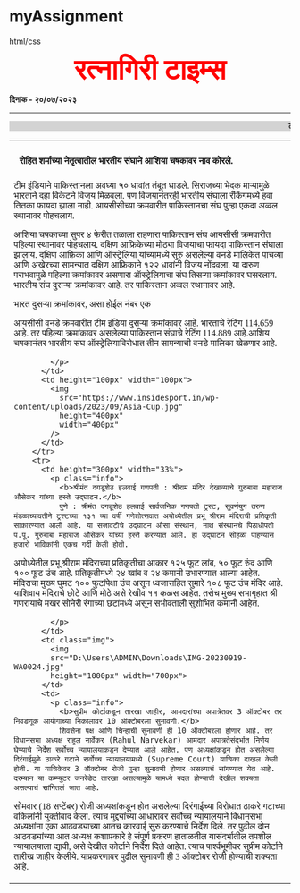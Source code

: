 # myAssignment
html/css
<!DOCTYPE html>
<html lang="en">
  <head>
    <meta charset="UTF-8" />
    <meta name="viewport" content="width=device-width, initial-scale=1.0" />
    <title>Newspaper</title>
    <style type="text/css">
      @import url("https://fonts.goggleapis.com/css2?family=Tiro+Devnagari+Marathi.ital@18display=swap");
      .newspname {
        color: red;
        font-size: 50px;
        font-family: "Tiro Devnagari Marathi", serif;
      }
      .content {
        font-family: cursive;
        font-size: 25px;
      }
      .info {
        text-align: justify;
        padding: 10px;
      }
    </style>
  </head>
  <body>
    <div align="center">
      <span class="newspname"><b>रत्नागिरी टाइम्स</b></span>
      <p align="left"><b>दिनांक - २०/०७/२०२३</b></p>
      <hr size="5px" noshade width="100%" />
      <marquee beahior="slide" bgcolor="lightgrey"><b> ठळक बातम्या  -  पुणे:</b> पुण्यात पुन्हा कोयता गँगची दहशत! 17 वर्षीय तरुणाची हत्या; हडपसर येथील घटना, आरोपींना अटक
पीडित मिरेकर वस्ती येथील शंकर मठातील स्वप्नील झोंबार्डे हा आपल्या आईसोबत कात्रज परिसरातील दुसऱ्या घरात राहायला गेला होता. तो जुन्या घराचे वीज बिल भरण्यासाठी आला असता टोळीने त्याच्यावर हल्ला केला. यासंदर्भात पोलिसांनी माहिती दिली आहे. <b>मुंबई :</b> गणेश भक्तांची गैरसोय होऊनये म्हणून बेस्टनं रात्रभर बस सेवा सुरु करण्याचा निर्णय घेतलाय. त्यासाठी बेस्टनं मुंबईतील 9 मार्गांवर 27 अतिरिक्त बसेस सुरु ठेवल्यात 19 सप्टेंबर ते 27 सप्टेंबरपर्यंत या अतिरिक्त बसगाड्या चालवल्या जाणार आहेत .या बस रात्री अकरा ते पहाटे सहा वाजेपर्यंत उत्तर पश्चिम मुंबईकडे गिरगाव, परळ, लालबाग, चेंबूरमार्गावर सेवेत असतील.</marquee>
    </div>
    <div class="content">
      <table cellspacing="0px" width="100%">
        <tr>
          <td height="200px" colspan="2" width="50%">
            <p class="info">
              <b>रोहित शर्माच्या नेतृत्वातील भारतीय संघाने आशिया चषकावर नाव कोरले.</b><p> टीम इंडियाने पाकिस्तानला अवघ्या ५० धावांत तंबूत धाडले. सिराजच्या भेदक माऱ्यामुळे भारताने दहा विकेटने विजय मिळवला. पण विजयानंतरही भारतीय संघाला रँकिंगमध्ये हवा तितका फायदा झाला नाही. आयसीसीच्या क्रमवारीत पाकिस्तानचा संघ पुन्हा एकदा अव्वल स्थानावर पोहचलाय.  

आशिया चषकाच्या सुपर ४ फेरीत तळाला राहणारा पाकिस्तान संघ आयसीसी क्रमवारीत पहिल्या स्थानावर पोहचलाय. दक्षिण आफ्रिकेच्या मोठ्या विजयाचा फायदा पाकिस्तान संघाला झालाय. दक्षिण आफ्रिका आणि ऑस्ट्रेलिया यांच्यामध्ये सुरु असलेल्या वनडे मालिकेत पाचव्या आणि अखेरच्या सामन्यात दक्षिण आफ्रिकाने १२२ धावांनी विजय नोंदवला. या दारुण पराभवामुळे पहिल्या क्रमांकावर असणारा ऑस्ट्रेलियाचा संघ तिसऱ्या क्रमांकावर घसरलाय. भारतीय संघ दुसऱ्या क्रमांकावर आहे. तर पाकिस्तान अव्वल स्थानावर आहे. 

भारत दुसऱ्या क्रमांकावर, असा होईल नंबर एक

आयसीसी वनडे क्रमवारीत टीम इंडिया दुसऱ्या क्रमांकावर आहे. भारताचे रेटिंग 114.659 आहे. तर पहिल्या क्रमांकावर असलेल्या पाकिस्तान संघाचे रेटिंग 114.889 आहे.आशिय चषकानंतर भारतीय संघ ऑस्ट्रेलियाविरोधात तीन सामन्याची वनडे मालिका खेळणार आहे. </p> 


            </p>
          </td>
          <td height="100px" width="100px">
            <img
              src="https://www.insidesport.in/wp-content/uploads/2023/09/Asia-Cup.jpg"
              height="400px"
              width="400px"
            />
          </td>
        </tr>
        <tr>
          <td height="300px" width="33%">
            <p class="info">
              <b>श्रीमंत दगडूशेठ हलवाई गणपती : श्रीराम मंदिर देखाव्याचे गुरुबाबा महाराज औसेकर यांच्या हस्ते उद्घाटन.</b>
              पुणे : श्रीमंत दगडूशेठ हलवाई सार्वजनिक गणपती ट्रस्ट, सुवर्णयुग तरुण मंडळाच्यावतीने ट्रस्टच्या १३१ व्या वर्षी गणेशोत्सवात अयोध्येतील प्रभू श्रीराम मंदिराची प्रतिकृती साकारण्यात आली आहे. या सजावटीचे उद्घाटन औसा संस्थान, नाथ संस्थानचे पिठाधीपती प.पू. गुरुबाबा महाराज औसेकर यांच्या हस्ते करण्यात आले. हा उद्घाटन सोहळा पाहण्यास हजारो भाविकांनी एकच गर्दी केली होती.

अयोध्येतील प्रभू श्रीराम मंदिराच्या प्रतिकृतीचा आकार १२५ फूट लांब, ५० फूट रुंद आणि १०० फूट उंच आहे. प्रतिकृतीमध्ये २४ खांब व २४ कमानी उभारण्यात आल्या आहेत. मंदिराचा मुख्य घुमट १०० फुटांपेक्षा उंच असून ध्वजासहित सुमारे १०८ फूट उंच मंदिर आहे. याशिवाय मंदिराचे छोटे आणि मोठे असे रेखीव ११ कळस आहेत. तसेच मुख्य सभागृहात श्री गणरायाचे मखर सोनेरी रंगाच्या छटांमध्ये असून सभोवताली सुशोभित कमानी आहेत.

            </p>
          </td>
          <td class="img">
            <img
            src="D:\Users\ADMIN\Downloads\IMG-20230919-WA0024.jpg"
            height="1000px" width="700px">
          </td>
          <td>
            <p class="info">
              <b>सुप्रीम कोर्टाकडून तारखा जाहीर, आमदारांच्या अपात्रेतवर 3 ऑक्टोबर तर निवडणूक आयोगाच्या निकालावर 10 ऑक्टोबरला सुनावणी.</b>
              शिवसेना पक्ष आणि चिन्हाची सुनावणी ही 10 ऑक्टोबरला होणार आहे. तर विधानसभा अध्यक्ष राहुल नार्वेकर (Rahul Narvekar) आमदार अपात्रतेसंदर्भात निर्णय घेण्याचे निर्देश सर्वोच्च न्यायालयाकडून देण्यात आले आहेत. पण अध्यक्षांकडून होत असलेल्या दिरंगाईमुळे ठाकरे गटाने सर्वोच्च न्यायालयामध्ये (Supreme Court) याचिका दाखल केली होती. या याचिकेवर 3 ऑक्टोबर रोजी पुन्हा सुनावणी होणार असल्याचं सांगण्यात येत आहे. दरम्यान या कम्प्युटर जनरेडेट तारखा असल्यामुळे यामध्ये बदल होण्याची देखील शक्यता असल्याचं सांगितलं जात आहे.  

सोमवार (18 सप्टेंबर) रोजी अध्यक्षांकडून होत असलेल्या दिरंगाईच्या विरोधात ठाकरे गटाच्या वकिलांनी युक्तीवाद केला. त्याच मुद्द्यांच्या आधारावर सर्वोच्च न्यायालयाने विधानसभा अध्यक्षांना एका आठवड्याच्या आतच कारवाई सुरु करण्याचे निर्देश दिले. तर पुढील दोन आठवड्यांच्या आत अध्यक्ष कशाप्रकारे हे संपूर्ण प्रकरण हाताळतील यासंदर्भातील तपशील न्यायालयाला द्यावी, असे देखील कोर्टाने निर्देश दिले आहेत. त्याच पार्श्वभूमीवर सुप्रीम कोर्टाने तारीख जाहीर केलीये. याप्रकरणावर पुढील सुनावणी ही 3 ऑक्टोबर रोजी होण्याची शक्यता आहे. 
            </p>
          </td>
        </tr>
      </table>
    </div>
  </body>
</html>
